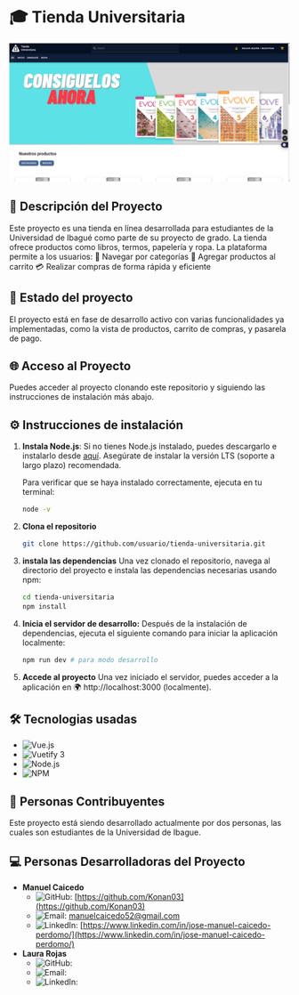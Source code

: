 # 🎓 Tienda Universitaria

![Imagen de la pagina](image.png)


## 📜 Descripción del Proyecto

Este proyecto es una tienda en línea desarrollada para estudiantes de la Universidad de Ibagué como parte de su proyecto de grado. La tienda ofrece productos como libros, termos, papelería y ropa. La plataforma permite a los usuarios:
📂 Navegar por categorías
🛒 Agregar productos al carrito
💳 Realizar compras de forma rápida y eficiente

## 🚧 Estado del proyecto

El proyecto está en fase de desarrollo activo con varias funcionalidades ya implementadas, como la vista de productos, carrito de compras, y pasarela de pago.

## 🌐 Acceso al Proyecto

Puedes acceder al proyecto clonando este repositorio y siguiendo las instrucciones de instalación más abajo.

## ⚙️ Instrucciones de instalación

1. **Instala Node.js**:
   Si no tienes Node.js instalado, puedes descargarlo e instalarlo desde [aquí](https://nodejs.org). Asegúrate de instalar la versión LTS (soporte a largo plazo) recomendada.

   Para verificar que se haya instalado correctamente, ejecuta en tu terminal:

   ```bash
   node -v
   ```

2. **Clona el repositorio**

   ```bash
   git clone https://github.com/usuario/tienda-universitaria.git
   ```

3. **instala las dependencias**
   Una vez clonado el repositorio, navega al directorio del proyecto e instala las dependencias necesarias usando npm:

   ```bash
   cd tienda-universitaria
   npm install
   ```

4. **Inicia el servidor de desarrollo:**
   Después de la instalación de dependencias, ejecuta el siguiente comando para iniciar la aplicación localmente:

   ```bash
   npm run dev # para modo desarrollo
   ```

5. **Accede al proyecto**
   Una vez iniciado el servidor, puedes acceder a la aplicación en 🌍 http://localhost:3000 (localmente).

## 🛠️ Tecnologias usadas
- ![Vue.js](https://img.shields.io/badge/-Vue.js-4FC08D?logo=vue.js&logoColor=white&style=flat) 
- ![Vuetify 3](https://img.shields.io/badge/-Vuetify%203-1867C0?logo=vuetify&logoColor=white&style=flat)
- ![Node.js](https://img.shields.io/badge/-Node.js-339933?logo=node.js&logoColor=white&style=flat)
- ![NPM](https://img.shields.io/badge/-NPM-CB3837?logo=npm&logoColor=white&style=flat)

## 👥 Personas Contribuyentes
Este proyecto está siendo desarrollado actualmente por dos personas, las cuales son estudiantes de la Universidad de Ibague.

## 💻 Personas Desarrolladoras del Proyecto
- **Manuel Caicedo**  
  - ![GitHub](https://img.shields.io/badge/-GitHub-181717?logo=github&logoColor=white&style=flat): [https://github.com/Konan03](https://github.com/Konan03)
  - ![Email](https://img.shields.io/badge/-Email-D14836?logo=gmail&logoColor=white&style=flat): manuelcaicedo52@gmail.com
  - ![LinkedIn](https://img.shields.io/badge/-LinkedIn-0A66C2?logo=linkedin&logoColor=white&style=flat): [https://www.linkedin.com/in/jose-manuel-caicedo-perdomo/](https://www.linkedin.com/in/jose-manuel-caicedo-perdomo/)
- **Laura Rojas**  
  - ![GitHub](https://img.shields.io/badge/-GitHub-181717?logo=github&logoColor=white&style=flat): 
  - ![Email](https://img.shields.io/badge/-Email-D14836?logo=gmail&logoColor=white&style=flat): 
  - ![LinkedIn](https://img.shields.io/badge/-LinkedIn-0A66C2?logo=linkedin&logoColor=white&style=flat): 